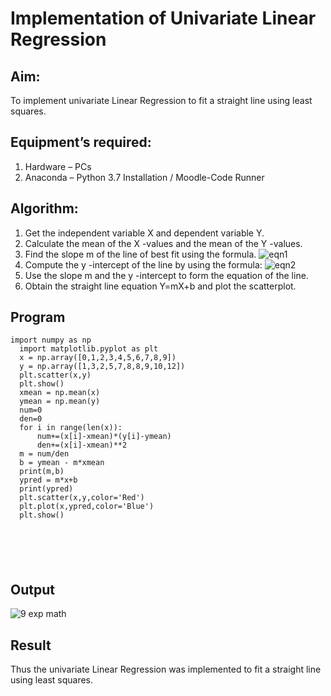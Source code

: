# Implementation of Univariate Linear Regression
## Aim:
To implement univariate Linear Regression to fit a straight line using least squares.
## Equipment’s required:
1.	Hardware – PCs
2.	Anaconda – Python 3.7 Installation / Moodle-Code Runner
## Algorithm:
1.	Get the independent variable X and dependent variable Y.
2.	Calculate the mean of the X -values and the mean of the Y -values.
3.	Find the slope m of the line of best fit using the formula.
 ![eqn1](./eq1.jpg)
4.	Compute the y -intercept of the line by using the formula:
![eqn2](./eq2.jpg)  
5.	Use the slope m and the y -intercept to form the equation of the line.
6.	Obtain the straight line equation Y=mX+b and plot the scatterplot.
## Program
```
import numpy as np
  import matplotlib.pyplot as plt
  x = np.array([0,1,2,3,4,5,6,7,8,9])
  y = np.array([1,3,2,5,7,8,8,9,10,12])
  plt.scatter(x,y)
  plt.show()
  xmean = np.mean(x)
  ymean = np.mean(y)
  num=0
  den=0
  for i in range(len(x)):
      num+=(x[i]-xmean)*(y[i]-ymean)
      den+=(x[i]-xmean)**2
  m = num/den
  b = ymean - m*xmean
  print(m,b)
  ypred = m*x+b
  print(ypred)
  plt.scatter(x,y,color='Red')
  plt.plot(x,ypred,color='Blue')
  plt.show()






```
## Output
![9 exp math](https://github.com/ARAVIND-23/Univariate-Linear-Regression/assets/138970182/ab25ca28-8bbb-45d9-8725-fdcc32cdeb01)


## Result
Thus the univariate Linear Regression was implemented to fit a straight line using least squares.
